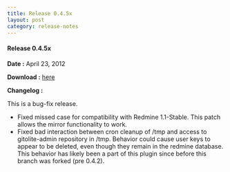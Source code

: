 ```yaml
---
title: Release 0.4.5x
layout: post
category: release-notes
---
```


#### Release 0.4.5x

**Date :** April 23, 2012

**Download :** [here](https://github.com/kubitron/redmine_git_hosting/tree/0.4.5x)

**Changelog :**

This is a bug-fix release.

* Fixed missed case for compatibility with Redmine 1.1-Stable.  This patch allows the mirror functionality to work.
* Fixed bad interaction between cron cleanup of /tmp and access to gitolite-admin repository in /tmp.  Behavior could cause user keys to appear to be deleted, even though they remain in the redmine database.  This behavior has likely been a part of this plugin since before this branch was forked (pre 0.4.2).
